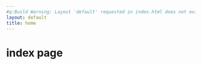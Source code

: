 ```yaml
---
#q:Build Warning: Layout 'default' requested in index.html does not exist.
layout: default
title: home
---
```


# index page